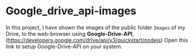 # Google_drive_api-images
In this project, I have shown the images of the public folder `Images` of my Drive, to the web-browser using <b>Google-Drive-API</b>, (https://developers.google.com/drive/api/v3/quickstart/nodejs) Open this link to setup Google-Drive-API on your system. 

